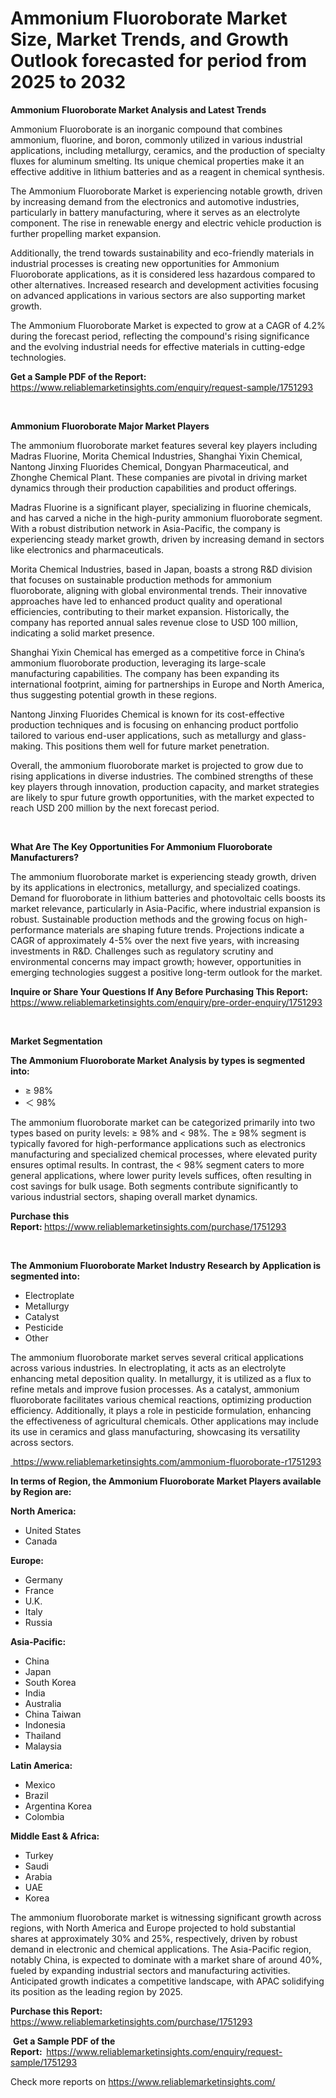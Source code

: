 <p><h1>Ammonium Fluoroborate Market Size, Market Trends, and Growth Outlook forecasted for period from 2025 to 2032</h1></p><p><strong>Ammonium Fluoroborate Market Analysis and Latest Trends</strong></p>
<p><p>Ammonium Fluoroborate is an inorganic compound that combines ammonium, fluorine, and boron, commonly utilized in various industrial applications, including metallurgy, ceramics, and the production of specialty fluxes for aluminum smelting. Its unique chemical properties make it an effective additive in lithium batteries and as a reagent in chemical synthesis. </p><p>The Ammonium Fluoroborate Market is experiencing notable growth, driven by increasing demand from the electronics and automotive industries, particularly in battery manufacturing, where it serves as an electrolyte component. The rise in renewable energy and electric vehicle production is further propelling market expansion. </p><p>Additionally, the trend towards sustainability and eco-friendly materials in industrial processes is creating new opportunities for Ammonium Fluoroborate applications, as it is considered less hazardous compared to other alternatives. Increased research and development activities focusing on advanced applications in various sectors are also supporting market growth. </p><p>The Ammonium Fluoroborate Market is expected to grow at a CAGR of 4.2% during the forecast period, reflecting the compound's rising significance and the evolving industrial needs for effective materials in cutting-edge technologies.</p></p>
<p><strong>Get a Sample PDF of the Report:&nbsp;</strong> <a href="https://www.reliablemarketinsights.com/enquiry/request-sample/1751293?utm_campaign=3291&utm_medium=2&utm_source=Github&utm_content=ia&utm_term=01042025&utm_id=ammonium-fluoroborate">https://www.reliablemarketinsights.com/enquiry/request-sample/1751293</a></p>
<p>&nbsp;</p>
<p><strong>Ammonium Fluoroborate Major Market Players</strong></p>
<p><p>The ammonium fluoroborate market features several key players including Madras Fluorine, Morita Chemical Industries, Shanghai Yixin Chemical, Nantong Jinxing Fluorides Chemical, Dongyan Pharmaceutical, and Zhonghe Chemical Plant. These companies are pivotal in driving market dynamics through their production capabilities and product offerings.</p><p>Madras Fluorine is a significant player, specializing in fluorine chemicals, and has carved a niche in the high-purity ammonium fluoroborate segment. With a robust distribution network in Asia-Pacific, the company is experiencing steady market growth, driven by increasing demand in sectors like electronics and pharmaceuticals.</p><p>Morita Chemical Industries, based in Japan, boasts a strong R&D division that focuses on sustainable production methods for ammonium fluoroborate, aligning with global environmental trends. Their innovative approaches have led to enhanced product quality and operational efficiencies, contributing to their market expansion. Historically, the company has reported annual sales revenue close to USD 100 million, indicating a solid market presence.</p><p>Shanghai Yixin Chemical has emerged as a competitive force in China’s ammonium fluoroborate production, leveraging its large-scale manufacturing capabilities. The company has been expanding its international footprint, aiming for partnerships in Europe and North America, thus suggesting potential growth in these regions.</p><p>Nantong Jinxing Fluorides Chemical is known for its cost-effective production techniques and is focusing on enhancing product portfolio tailored to various end-user applications, such as metallurgy and glass-making. This positions them well for future market penetration.</p><p>Overall, the ammonium fluoroborate market is projected to grow due to rising applications in diverse industries. The combined strengths of these key players through innovation, production capacity, and market strategies are likely to spur future growth opportunities, with the market expected to reach USD 200 million by the next forecast period.</p></p>
<p>&nbsp;</p>
<p><strong>What Are The Key Opportunities For Ammonium Fluoroborate Manufacturers?</strong></p>
<p><p>The ammonium fluoroborate market is experiencing steady growth, driven by its applications in electronics, metallurgy, and specialized coatings. Demand for fluoroborate in lithium batteries and photovoltaic cells boosts its market relevance, particularly in Asia-Pacific, where industrial expansion is robust. Sustainable production methods and the growing focus on high-performance materials are shaping future trends. Projections indicate a CAGR of approximately 4-5% over the next five years, with increasing investments in R&D. Challenges such as regulatory scrutiny and environmental concerns may impact growth; however, opportunities in emerging technologies suggest a positive long-term outlook for the market.</p></p>
<p><strong>Inquire or Share Your Questions If Any Before Purchasing This Report:</strong> <a href="https://www.reliablemarketinsights.com/enquiry/pre-order-enquiry/1751293?utm_campaign=3291&utm_medium=2&utm_source=Github&utm_content=ia&utm_term=01042025&utm_id=ammonium-fluoroborate">https://www.reliablemarketinsights.com/enquiry/pre-order-enquiry/1751293</a></p>
<p>&nbsp;</p>
<p><strong>Market Segmentation</strong></p>
<p><strong>The Ammonium Fluoroborate Market Analysis by types is segmented into:</strong></p>
<p><ul><li>≥ 98%</li><li>＜ 98%</li></ul></p>
<p><p>The ammonium fluoroborate market can be categorized primarily into two types based on purity levels: ≥ 98% and < 98%. The ≥ 98% segment is typically favored for high-performance applications such as electronics manufacturing and specialized chemical processes, where elevated purity ensures optimal results. In contrast, the < 98% segment caters to more general applications, where lower purity levels suffices, often resulting in cost savings for bulk usage. Both segments contribute significantly to various industrial sectors, shaping overall market dynamics.</p></p>
<p><strong>Purchase this Report:&nbsp;</strong><a href="https://www.reliablemarketinsights.com/purchase/1751293?utm_campaign=3291&utm_medium=2&utm_source=Github&utm_content=ia&utm_term=01042025&utm_id=ammonium-fluoroborate">https://www.reliablemarketinsights.com/purchase/1751293</a></p>
<p>&nbsp;</p>
<p><strong>The Ammonium Fluoroborate Market Industry Research by Application is segmented into:</strong></p>
<p><ul><li>Electroplate</li><li>Metallurgy</li><li>Catalyst</li><li>Pesticide</li><li>Other</li></ul></p>
<p><p>The ammonium fluoroborate market serves several critical applications across various industries. In electroplating, it acts as an electrolyte enhancing metal deposition quality. In metallurgy, it is utilized as a flux to refine metals and improve fusion processes. As a catalyst, ammonium fluoroborate facilitates various chemical reactions, optimizing production efficiency. Additionally, it plays a role in pesticide formulation, enhancing the effectiveness of agricultural chemicals. Other applications may include its use in ceramics and glass manufacturing, showcasing its versatility across sectors.</p></p>
<p><a href="https://www.reliablemarketinsights.com/ammonium-fluoroborate-r1751293?utm_campaign=3291&utm_medium=2&utm_source=Github&utm_content=ia&utm_term=01042025&utm_id=ammonium-fluoroborate">&nbsp;https://www.reliablemarketinsights.com/ammonium-fluoroborate-r1751293</a></p>
<p><strong>In terms of Region, the Ammonium Fluoroborate Market Players available by Region are:</strong></p>
<p>
    <p> <strong> North America: </strong>
        <ul>
            <li>United States</li>
            <li>Canada</li>
        </ul>
        </p> 
    <p> <strong> Europe: </strong>
        <ul>
            <li>Germany</li>
            <li>France</li>
            <li>U.K.</li>
            <li>Italy</li>
            <li>Russia</li>
        </ul>
        </p> 
    <p> <strong> Asia-Pacific: </strong>
        <ul>
            <li>China</li>
            <li>Japan</li>
            <li>South Korea</li>
            <li>India</li>
            <li>Australia</li>
            <li>China Taiwan</li>
            <li>Indonesia</li>
            <li>Thailand</li>
            <li>Malaysia</li>
        </ul>
        </p> 
    <p> <strong> Latin America: </strong>
        <ul>
            <li>Mexico</li>
            <li>Brazil</li>
            <li>Argentina Korea</li>
            <li>Colombia</li>
        </ul>
        </p> 
    <p> <strong> Middle East & Africa: </strong>
        <ul>
            <li>Turkey</li>
            <li>Saudi</li>
            <li>Arabia</li>
            <li>UAE</li>
            <li>Korea</li>
        </ul>
    </p>
    </p>
<p><p>The ammonium fluoroborate market is witnessing significant growth across regions, with North America and Europe projected to hold substantial shares at approximately 30% and 25%, respectively, driven by robust demand in electronic and chemical applications. The Asia-Pacific region, notably China, is expected to dominate with a market share of around 40%, fueled by expanding industrial sectors and manufacturing activities. Anticipated growth indicates a competitive landscape, with APAC solidifying its position as the leading region by 2025.</p></p>
<p><strong>Purchase this Report: </strong><a href="https://www.reliablemarketinsights.com/purchase/1751293?utm_campaign=3291&utm_medium=2&utm_source=Github&utm_content=ia&utm_term=01042025&utm_id=ammonium-fluoroborate">https://www.reliablemarketinsights.com/purchase/1751293</a></p>
<p>&nbsp;<strong>Get a Sample PDF of the Report:&nbsp;&nbsp;</strong><a href="https://www.reliablemarketinsights.com/enquiry/request-sample/1751293?utm_campaign=3291&utm_medium=2&utm_source=Github&utm_content=ia&utm_term=01042025&utm_id=ammonium-fluoroborate">https://www.reliablemarketinsights.com/enquiry/request-sample/1751293</a></p>
<p><strong></strong></p>
<p>Check more reports on <a href="https://www.reliablemarketinsights.com/?utm_campaign=3291&utm_medium=2&utm_source=Github&utm_content=ia&utm_term=01042025&utm_id=ammonium-fluoroborate">https://www.reliablemarketinsights.com/</a></p>
